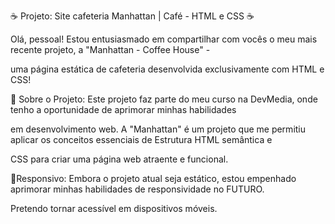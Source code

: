 ☕ Projeto: Site cafeteria Manhattan | Café - HTML e CSS ☕

Olá, pessoal! Estou entusiasmado em compartilhar com vocês o meu mais recente projeto, a "Manhattan - Coffee House" -

uma página estática de cafeteria desenvolvida exclusivamente com HTML e CSS!

📌 Sobre o Projeto: Este projeto faz parte do meu curso na DevMedia, onde tenho a oportunidade de aprimorar minhas habilidades

em desenvolvimento web. A "Manhattan" é um projeto que me permitiu aplicar os conceitos essenciais de Estrutura HTML semântica e

CSS para criar uma página web atraente e funcional.

📱Responsivo: Embora o projeto atual seja estático, estou empenhado  aprimorar minhas habilidades de responsividade no FUTURO.

Pretendo tornar acessível em dispositivos móveis.
